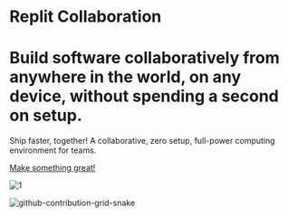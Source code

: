 # Replit Collaboration

# Build software collaboratively from anywhere in the world, on any device, without spending a second on setup. 

Ship faster, together! A collaborative, zero setup, full-power computing environment for teams.

[Make something great!](https://replit.com)

![1](https://user-images.githubusercontent.com/112425162/206691835-5f9421bc-4fcc-40d9-8739-0f90f5e65850.jpg)


![github-contribution-grid-snake](https://user-images.githubusercontent.com/78317220/190580600-edd928b9-0191-4b8a-b1f5-b74fd09a5df4.gif)
